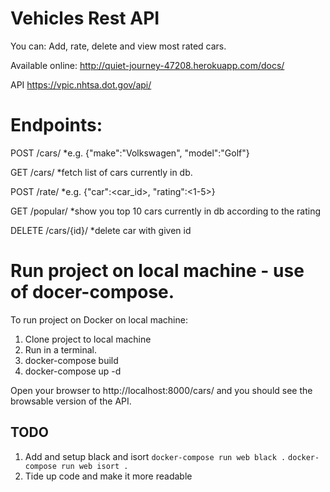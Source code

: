 # Vehicles Rest API
You can: Add, rate, delete and view most rated cars.

Available online: http://quiet-journey-47208.herokuapp.com/docs/

API https://vpic.nhtsa.dot.gov/api/

# Endpoints:

POST /cars/
*e.g. {"make":"Volkswagen", "model":"Golf"}

  GET /cars/
  *fetch list of cars currently in db.

POST /rate/
*e.g. {"car":<car_id>, "rating":<1-5>}

  GET /popular/
  *show you top 10 cars currently in db according to the rating

DELETE /cars/{id}/
*delete car with given id

# Run project on local machine - use of docer-compose.

To run project on Docker on local machine:

1. Clone project to local machine
2. Run in a terminal.
3. docker-compose build
4. docker-compose up -d

Open your browser to http://localhost:8000/cars/ and you should see the browsable version of the API.

## TODO
1. Add and setup black and isort
```docker-compose run web black .```
```docker-compose run web isort .```
2. Tide up code and make it more readable
